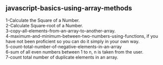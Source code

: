 # <h2>javascript-basics-using-array-methods</h2>
1-Calculate the Square of a Number.<br>
2-Calculate Square-root of a Number.<br>
3-copy-all-elements-from-an-array-to-another-array.<br>
4-maximum-and-minimum-between-two-numbers-using-functions, if you have not been proficient so you can do it simply in your own way.<br>
5-count-total-number-of-negative-elements-in-an-array<br>
6-sum of all even numbers between 1 to n, n is taken from the user. <br>
7-count total number of duplicate elements in an array.<br>
